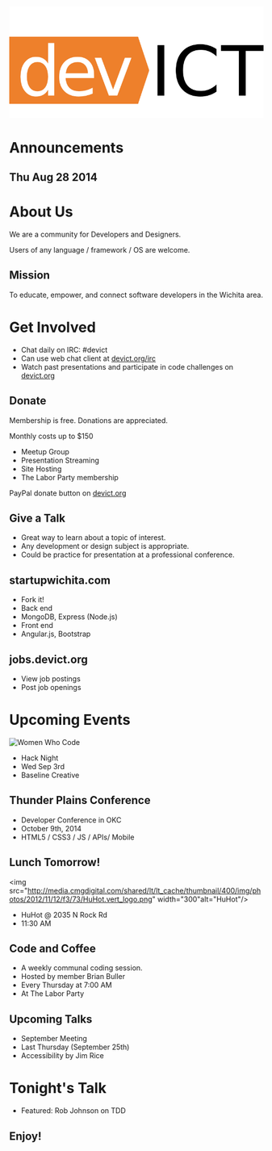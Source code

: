 ![devICT](https://raw.githubusercontent.com/devict/Graphics/master/devict-logo.png)
# Announcements
## Thu Aug 28 2014



# About Us
We are a community for Developers and Designers.

Users of any language / framework / OS are welcome.


## Mission
To educate, empower, and connect software developers in the Wichita area.



# Get Involved
* Chat daily on IRC: #devict
 * Can use web chat client at [devict.org/irc](http://devict.org/irc)
* Watch past presentations and participate in code challenges on [devict.org](http://devict.org)


## Donate
Membership is free. Donations are appreciated.

Monthly costs up to $150

* Meetup Group
* Presentation Streaming
* Site Hosting
* The Labor Party membership

PayPal donate button on [devict.org](http://devict.org)


## Give a Talk
* Great way to learn about a topic of interest.
* Any development or design subject is appropriate.
* Could be practice for presentation at a professional conference.


## startupwichita.com
* Fork it!
* Back end
 * MongoDB, Express (Node.js)
* Front end
 * Angular.js, Bootstrap


## jobs.devict.org
* View job postings
* Post job openings



# Upcoming Events


<img src="http://photos4.meetupstatic.com/photos/event/3/0/4/0/highres_330252352.jpeg" width="680" height="227" alt="Women Who Code"/>

* Hack Night
* Wed Sep 3rd
* Baseline Creative


## Thunder Plains Conference
* Developer Conference in OKC
* October 9th, 2014
* HTML5 / CSS3 / JS / APIs/ Mobile


## Lunch Tomorrow!
<img src="http://media.cmgdigital.com/shared/lt/lt_cache/thumbnail/400/img/photos/2012/11/12/f3/73/HuHot.vert_logo.png" width="300"alt="HuHot"/>

* HuHot @ 2035 N Rock Rd
* 11:30 AM


## Code and Coffee
* A weekly communal coding session.
* Hosted by member Brian Buller
* Every Thursday at 7:00 AM
* At The Labor Party


## Upcoming Talks
* September Meeting
 * Last Thursday (September 25th)
 * Accessibility by Jim Rice



# Tonight's Talk
* Featured: Rob Johnson on TDD

## Enjoy!
